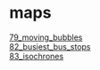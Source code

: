 # maps

[79_moving_bubbles](./79_moving_bubbles.html)  
[82_busiest_bus_stops](./82_busiest_bus_stops.html)  
[83_isochrones](./83_isochrones.html)  

